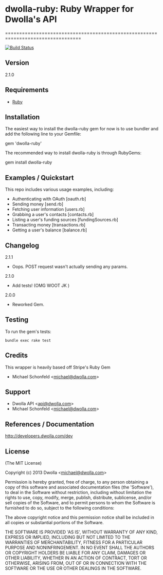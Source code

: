 # dwolla-ruby: Ruby Wrapper for Dwolla's API
=================================================================================

[![Build Status](https://travis-ci.org/Dwolla/dwolla-ruby.png?branch=master)](https://travis-ci.org/Dwolla/dwolla-ruby)

## Version
2.1.0

## Requirements
- [Ruby](http://www.ruby-lang.org/)

## Installation
The easiest way to install the dwolla-ruby gem for now is to use bundler and add the following line to your Gemfile:

  gem 'dwolla-ruby'

The recommended way to install dwolla-ruby is through RubyGems:

  gem install dwolla-ruby

## Examples / Quickstart

This repo includes various usage examples, including:

* Authenticating with OAuth [oauth.rb]
* Sending money [send.rb]
* Fetching user information [users.rb]
* Grabbing a user's contacts [contacts.rb]
* Listing a user's funding sources [fundingSources.rb]
* Transacting money [transactions.rb]
* Getting a user's balance [balance.rb]

## Changelog

2.1.1

* Oops. POST request wasn't actually sending any params.

2.1.0

* Add tests! (OMG WOOT JK </LOL>)

2.0.0

* Reworked Gem.

## Testing

To run the gem's tests:

	bundle exec rake test

## Credits

This wrapper is heavily based off Stripe's Ruby Gem

- Michael Schonfeld &lt;michael@dwolla.com&gt;

## Support

- Dwolla API &lt;api@dwolla.com&gt;
- Michael Schonfeld &lt;michael@dwolla.com&gt;

## References / Documentation

http://developers.dwolla.com/dev

## License

(The MIT License)

Copyright (c) 2013 Dwolla &lt;michael@dwolla.com&gt;

Permission is hereby granted, free of charge, to any person obtaining
a copy of this software and associated documentation files (the
'Software'), to deal in the Software without restriction, including
without limitation the rights to use, copy, modify, merge, publish,
distribute, sublicense, and/or sell copies of the Software, and to
permit persons to whom the Software is furnished to do so, subject to
the following conditions:

The above copyright notice and this permission notice shall be
included in all copies or substantial portions of the Software.

THE SOFTWARE IS PROVIDED 'AS IS', WITHOUT WARRANTY OF ANY KIND,
EXPRESS OR IMPLIED, INCLUDING BUT NOT LIMITED TO THE WARRANTIES OF
MERCHANTABILITY, FITNESS FOR A PARTICULAR PURPOSE AND NONINFRINGEMENT.
IN NO EVENT SHALL THE AUTHORS OR COPYRIGHT HOLDERS BE LIABLE FOR ANY
CLAIM, DAMAGES OR OTHER LIABILITY, WHETHER IN AN ACTION OF CONTRACT,
TORT OR OTHERWISE, ARISING FROM, OUT OF OR IN CONNECTION WITH THE
SOFTWARE OR THE USE OR OTHER DEALINGS IN THE SOFTWARE.
